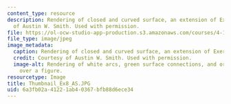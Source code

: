 ```yaml
---
content_type: resource
description: Rendering of closed and curved surface, an extension of Exercise 7. Courtesy
  of Austin W. Smith. Used with permission.
file: https://ol-ocw-studio-app-production.s3.amazonaws.com/courses/4-105-geometric-disciplines-and-architecture-skills-reciprocal-methodologies-fall-2012/6a3fb02a41221ab40367bfb88d6ece34_Thumbnail_Ex8_AS.JPG
file_type: image/jpeg
image_metadata:
  caption: Rendering of closed and curved surface, an extension of Exercise 7.
  credit: Courtesy of Austin W. Smith. Used with permission.
  image-alt: Rendering of white arcs, green surface connections, and orange intersections
    over a figure.
resourcetype: Image
title: Thumbnail_Ex8_AS.JPG
uid: 6a3fb02a-4122-1ab4-0367-bfb88d6ece34
---
```

